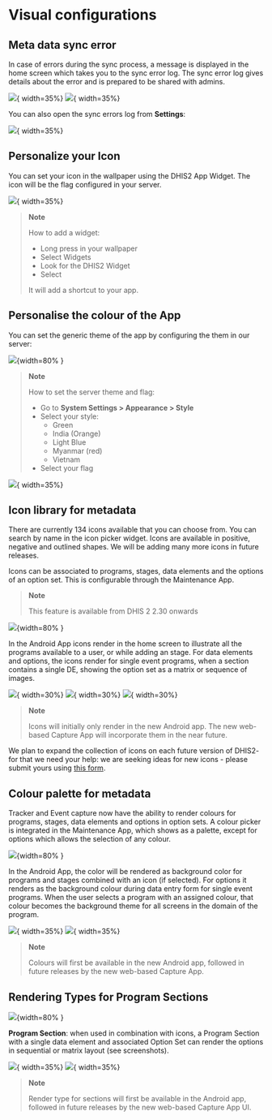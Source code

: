 # Visual configurations


## Meta data sync error

In case of errors during the sync process, a message is displayed in the home screen which takes you to the sync error log. The sync error log gives details about the error and is prepared to be shared with admins.

![](resources/images/image43.png){ width=35%}
![](resources/images/image11.png){ width=35%}

You can also open the sync errors log from **Settings**:

![](resources/images/image15.png){ width=35%}


## Personalize your Icon


You can set your icon in the wallpaper using the DHIS2 App Widget. The icon will be the flag configured in your server.

![](resources/images/image32.png){ width=35%}

> **Note**
>
> How to add a widget:
>
> - Long press in your wallpaper
> - Select Widgets
> - Look for the DHIS2 Widget
> - Select
>
>It will add a shortcut to your app.

## Personalise the colour of the App

You can set the generic theme of the app by configuring the them in our server:

![](resources/images/image28.png){width=80% }
> **Note**
>
> How to set the server theme and flag:
>
>- Go to **System Settings > Appearance > Style**
> - Select your style:
>   - Green
>   - India (Orange)
>   - Light Blue
>   - Myanmar (red)
>   - Vietnam
> - Select your flag

![](resources/images/image23.png){ width=35%}

## Icon library for metadata

There are currently 134 icons available that you can choose from. You can search by name in the icon picker widget. Icons are available in positive, negative and outlined shapes. We will be adding many more icons in future releases.

Icons can be associated to programs, stages, data elements and the options of an option set. This is  configurable through the Maintenance App.

> **Note**
>
> This feature is available from DHIS 2 2.30 onwards

![](resources/images/image13.png){width=80% }

In the Android App icons render in the home screen to illustrate all the programs available to a user, or while adding an stage. For data elements and options, the icons render for single event programs, when a section contains a single DE, showing the option set as a matrix or sequence of images.

![](resources/images/image19.png){ width=30%}
![](resources/images/image26.png){ width=30%}
![](resources/images/image36.png){ width=30%}

> **Note**
>
> Icons will initially only render in the new Android app. The new web-based Capture App will incorporate them in the near future.

We plan to expand the collection of icons on each future version of DHIS2- for that we need your help: we are seeking ideas for new icons - please submit yours using [this form](https://www.google.com/url?q=https://drive.google.com/open?id%3D1LmfYJQAu3KyDfkY3X6ne7qSsuTa9jXZhoQHzkDxeCdg&sa=D&ust=1557433016147000).

## Colour palette for metadata


Tracker and Event capture now have the ability to render colours for programs, stages, data elements and options in option sets. A colour picker is integrated in the Maintenance App, which shows as a palette, except for options which allows the selection of any colour.

![](resources/images/image20.png){width=80% }

In the Android App, the color will be rendered as background color for programs and stages combined with an icon (if selected). For options it renders as the background colour during data entry form for single event programs. When the user selects a program with an assigned colour, that colour becomes the background theme for all screens in the domain of the program.

![](resources/images/image19.png){ width=35%}
![](resources/images/image2.png){ width=35%}

> **Note**
>
> Colours will first be available in the new Android app, followed in future releases by the new web-based Capture App.

## Rendering Types for Program Sections


![](resources/images/image16.png){width=80% }

**Program Section**: when used in combination with icons, a Program Section with a single data element and associated Option Set can render the options in sequential or matrix layout (see screenshots).

![](resources/images/image26.png){ width=35%}
![](resources/images/image36.png){ width=35%}

> **Note**
>
> Render type for sections will first be available in the Android app, followed in future releases by the new web-based Capture App UI.
